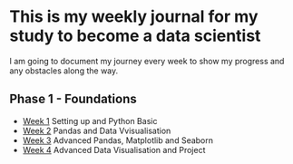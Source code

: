 # This is my weekly journal for my study to become a data scientist

I am going to document my journey every week to show my progress and any obstacles along the way.

## Phase 1 - Foundations
- [Week 1](week1.md) Setting up and Python Basic
- [Week 2](week2.md) Pandas and Data Vvisualisation
- [Week 3](week3.md) Advanced Pandas, Matplotlib and Seaborn
- [Week 4](week4.md) Advanced Data Visualisation and Project

